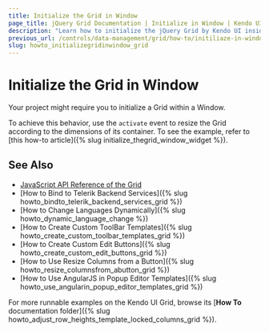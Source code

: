 ```yaml
---
title: Initialize the Grid in Window
page_title: jQuery Grid Documentation | Initialize in Window | Kendo UI
description: "Learn how to initialize the jQuery Grid by Kendo UI inside a Window widget by resizing it according to the dimensions of its container."
previous_url: /controls/data-management/grid/how-to/initiliaze-in-window, /controls/data-management/grid/how-to/hidden/initiliaze-in-window
slug: howto_initializegridinwindow_grid
---
```


# Initialize the Grid in Window

Your project might require you to initialize a Grid within a Window.

To achieve this behavior, use the `activate` event to resize the Grid according to the dimensions of its container. To see the example, refer to [this how-to article]({% slug initialize_thegrid_window_widget %}).

## See Also

* [JavaScript API Reference of the Grid](/api/javascript/ui/grid)
* [How to Bind to Telerik Backend Services]({% slug howto_bindto_telerik_backend_services_grid %})
* [How to Change Languages Dynamically]({% slug howto_dynamic_language_change %})
* [How to Create Custom ToolBar Templates]({% slug howto_create_custom_toolbar_templates_grid %})
* [How to Create Custom Edit Buttons]({% slug howto_create_custom_edit_buttons_grid %})
* [How to Use Resize Columns from a Button]({% slug howto_resize_columnsfrom_abutton_grid %})
* [How to Use AngularJS in Popup Editor Templates]({% slug howto_use_angularin_popup_editor_templates_grid %})

For more runnable examples on the Kendo UI Grid, browse its [**How To** documentation folder]({% slug howto_adjust_row_heights_template_locked_columns_grid %}).
